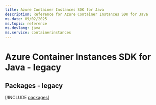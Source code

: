 ```yaml
---
title: Azure Container Instances SDK for Java
description: Reference for Azure Container Instances SDK for Java
ms.date: 09/02/2025
ms.topic: reference
ms.devlang: java
ms.service: containerinstances
---
```

# Azure Container Instances SDK for Java - legacy
## Packages - legacy
[!INCLUDE [packages](container-instances-index.md)]